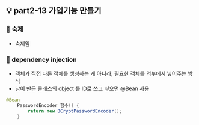 ## 💡 part2-13 가입기능 만들기

### 🔹 숙제

- 숙제임

### 🔹 dependency injection

- 객체가 직접 다른 객체를 생성하는 게 아니라, 필요한 객체를 외부에서 넣어주는 방식
- 남이 만든 클래스의 object 를 ID로 쓰고 싶으면 @Bean 사용

```java
@Bean
    PasswordEncoder 함수() {
        return new BCryptPasswordEncoder();
    }
```
